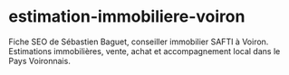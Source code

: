 # estimation-immobiliere-voiron
Fiche SEO de Sébastien Baguet, conseiller immobilier SAFTI à Voiron. Estimations immobilières, vente, achat et accompagnement local dans le Pays Voironnais.
